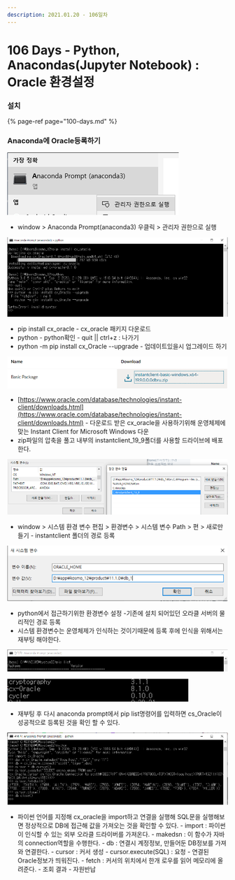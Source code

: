 ```yaml
---
description: 2021.01.20 - 106일차
---
```


# 106 Days - Python, Anacondas\(Jupyter Notebook\) : Oracle 환경설정

### 설치

{% page-ref page="100-days.md" %}

### Anaconda에 Oracle등록하기

![](../../.gitbook/assets/1%20%28111%29.png)



* window &gt; Anaconda Prompt\(anaconda3\) 우클릭 &gt; 관리자 권한으로 실행

![](../../.gitbook/assets/2%20%2886%29.png)

* pip install cx\_oracle  _-_ cx\_oracle 패키지 다운로드
* python - python확인 - quit \|\| ctrl+z : 나가기
* python -m pip install cx\_Oracle  --upgrade - 업데이트있을시 업그레이드 하기

![](../../.gitbook/assets/3%20%2863%29.png)

* [https://www.oracle.com/database/technologies/instant-client/downloads.html](https://www.oracle.com/database/technologies/instant-client/downloads.html) - 다운로드 받은 cx\_oracle을 사용하기위해 운영체제에 맞는 Instant Client for Microsoft Windows 다운
* zip파일의 압축을 풀고 내부의 instantclient\_19\_9폴더를 사용할 드라이브에 배포한다.

![](../../.gitbook/assets/4%20%2844%29.png)

* window &gt; 시스템 환경 변수 편집 &gt; 환경변수 &gt; 시스템 변수 Path &gt; 편 &gt; 새로만들기 - instantclient 폴더의 경로 등록

![](../../.gitbook/assets/5%20%2831%29.png)

* python에서 접근하기위한 환경변수 설정 -기존에 설치 되어있던 오라클 서버의 물리적인 경로 등록
* 시스템 환경변수는 운영체제가 인식하는 것이기때문에 등록 후에 인식을 위해서는 재부팅 해야한다.

![](../../.gitbook/assets/1%20%28112%29.png)

![](../../.gitbook/assets/2%20%2887%29.png)

* 재부팅 후 다시 anaconda prompt에서 pip list명령어를 입력하면 cs\_Oracle이 성공적으로 등록된 것을 확인 할 수 있다.

![](../../.gitbook/assets/3%20%2862%29.png)

* 파이썬 언어를 지정해 cx\_oracle을 import하고 연결을 실행해 SQL문을 실행해보면 정상적으로 DB에 접근해 값을 가져오는 것을 확인할 수 있다. - import : 파이썬이 인식할 수 있는 외부 오라클 드라이버를 가져온다. - makedsn : 이 함수가 자바의 connection역할을 수행한다. - db : 연결시 계정정보, 만들어둔 DB정보를 가져와 연결한다. - cursor : 커서 생성 - cursor.execute\(SQL\) : 요청 - 연결된 Oracle정보가 띄워진다. - fetch : 커서의 위치에서 한개 로우를 읽어 메모리에 올려준다. - 조회 결과 - 자원반납

